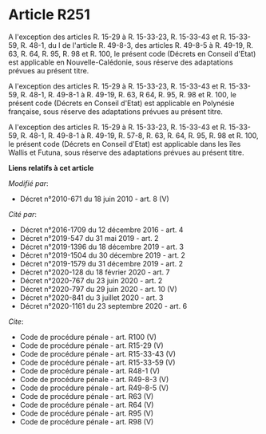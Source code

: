 # Article R251

A l'exception des articles R. 15-29 à R. 15-33-23, R. 15-33-43 et R. 15-33-59, R. 48-1, 
du I de l'article R. 49-8-3, des articles R. 49-8-5 à R. 49-19, 
R. 63, R. 64, R. 95, R. 98 et R. 100, le présent code (Décrets en Conseil d'Etat) est applicable en Nouvelle-Calédonie, sous
réserve des adaptations prévues au présent titre.

A l'exception des articles R. 15-29 à R. 15-33-23, R. 15-33-43 et R. 15-33-59, R. 48-1, R. 49-8-1 à R. 49-19, R. 63, R 64, R.
95, R. 98 et R. 100, le présent code (Décrets en Conseil d'Etat) est applicable en Polynésie française, sous réserve des
adaptations prévues au présent titre.

A l'exception des articles R. 15-29 à R. 15-33-23, R. 15-33-43 et R. 15-33-59, R. 48-1, R. 49-8-1 à R. 49-19, R. 57-8, R. 63,
R. 64, R. 95, R. 98 et R. 100, le présent code (Décrets en Conseil d'Etat) est applicable dans les îles Wallis et Futuna,
sous réserve des adaptations prévues au présent titre.

**Liens relatifs à cet article**

_Modifié par_:

  - Décret n°2010-671 du 18 juin 2010 - art. 8 (V)

_Cité par_:

  - Décret n°2016-1709 du 12 décembre 2016 - art. 4
  - Décret n°2019-547 du 31 mai 2019 - art. 2
  - Décret n°2019-1396 du 18 décembre 2019 - art. 3
  - Décret n°2019-1504 du 30 décembre 2019 - art. 2
  - Décret n°2019-1579 du 31 décembre 2019 - art. 2
  - Décret n°2020-128 du 18 février 2020 - art. 7
  - Décret n°2020-767 du 23 juin 2020 - art. 2
  - Décret n°2020-797 du 29 juin 2020 - art. 10 (V)
  - Décret n°2020-841 du 3 juillet 2020 - art. 3
  - Décret n°2020-1161 du 23 septembre 2020 - art. 6

_Cite_:

  - Code de procédure pénale - art. R100 (V)
  - Code de procédure pénale - art. R15-29 (V)
  - Code de procédure pénale - art. R15-33-43 (V)
  - Code de procédure pénale - art. R15-33-59 (V)
  - Code de procédure pénale - art. R48-1 (V)
  - Code de procédure pénale - art. R49-8-3 (V)
  - Code de procédure pénale - art. R49-8-5 (V)
  - Code de procédure pénale - art. R63 (V)
  - Code de procédure pénale - art. R64 (V)
  - Code de procédure pénale - art. R95 (V)
  - Code de procédure pénale - art. R98 (V)
